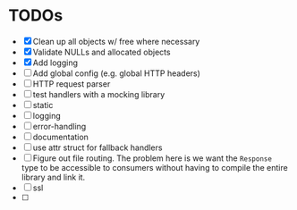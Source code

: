 # TODOs

- [x] Clean up all objects w/ free where necessary
- [x] Validate NULLs and allocated objects
- [x] Add logging
- [ ] Add global config (e.g. global HTTP headers)
- [ ] HTTP request parser
- [ ] test handlers with a mocking library
- [ ] static
- [ ] logging
- [ ] error-handling
- [ ] documentation
- [ ] use attr struct for fallback handlers
- [ ] Figure out file routing. The problem here is we want the `Response` type to be accessible to consumers without having to compile the entire library and link it.
- [ ] ssl
- [ ]
